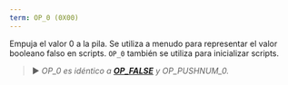 ```yaml
---
term: OP_0 (0X00)
---
```


Empuja el valor 0 a la pila. Se utiliza a menudo para representar el valor booleano falso en scripts. `OP_0` también se utiliza para inicializar scripts.

> ► *OP_0 es idéntico a **[OP_FALSE](/dictionnaire/O.md#op_false-0x00)** y OP_PUSHNUM_0.*